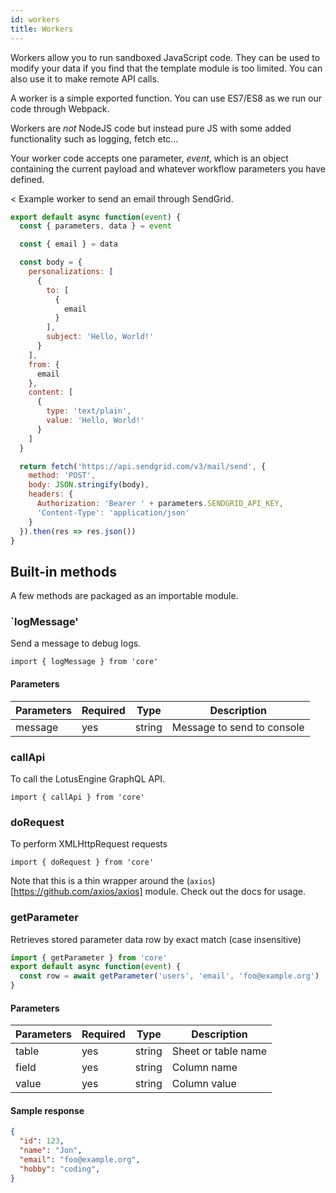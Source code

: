 ```yaml
---
id: workers
title: Workers
---
```


Workers allow you to run sandboxed JavaScript code. They can be used to modify your data if you find that the template module is too limited. You can also use it to make remote API calls. 

A worker is a simple exported function. You can use ES7/ES8 as we run our code through Webpack. 

Workers are *not* NodeJS code but instead pure JS with some added functionality such as logging, fetch etc... 

Your worker code accepts one parameter, _event_, which is an object containing the current payload and whatever workflow parameters you have defined.

< Example worker to send an email through SendGrid.
```javascript
export default async function(event) {
  const { parameters, data } = event

  const { email } = data

  const body = {
    personalizations: [
      {
        to: [
          {
            email
          }
        ],
        subject: 'Hello, World!'
      }
    ],
    from: {
      email
    },
    content: [
      {
        type: 'text/plain',
        value: 'Hello, World!'
      }
    ]
  }

  return fetch('https://api.sendgrid.com/v3/mail/send', {
    method: 'POST',
    body: JSON.stringify(body),
    headers: {
      Authorization: 'Bearer ' + parameters.SENDGRID_API_KEY,
      'Content-Type': 'application/json'
    }
  }).then(res => res.json())
}
```

## Built-in methods

A few methods are packaged as an importable module.

### `logMessage'

Send a message to debug logs.

    import { logMessage } from 'core'


#### Parameters

Parameters | Required | Type | Description
---------- | -------- | ---- | -----------
message | yes | string | Message to send to console

### callApi

To call the LotusEngine GraphQL API.

    import { callApi } from 'core'

### doRequest

To perform XMLHttpRequest requests

    import { doRequest } from 'core'

Note that this is a thin wrapper around the (`axios`)[https://github.com/axios/axios] module. Check out the docs for usage.

### getParameter

Retrieves stored parameter data row by exact match (case insensitive)

```javascript
import { getParameter } from 'core'
export default async function(event) { 
  const row = await getParameter('users', 'email', 'foo@example.org')
}
```
#### Parameters

Parameters | Required | Type | Description
---------- | -------- | ---- | -----------
table | yes | string | Sheet or table name
field | yes | string | Column name
value | yes | string | Column value

#### Sample response
```json
{ 
  "id": 123,
  "name": "Jon",
  "email": "foo@example.org",
  "hobby": "coding",
}
```
  

